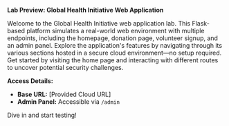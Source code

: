**Lab Preview: Global Health Initiative Web Application**

Welcome to the Global Health Initiative web application lab. This Flask-based platform simulates a real-world web environment with multiple endpoints, including the homepage, donation page, volunteer signup, and an admin panel. Explore the application's features by navigating through its various sections hosted in a secure cloud environment—no setup required. Get started by visiting the home page and interacting with different routes to uncover potential security challenges.

**Access Details:**
- **Base URL:** [Provided Cloud URL]
- **Admin Panel:** Accessible via `/admin`

Dive in and start testing!